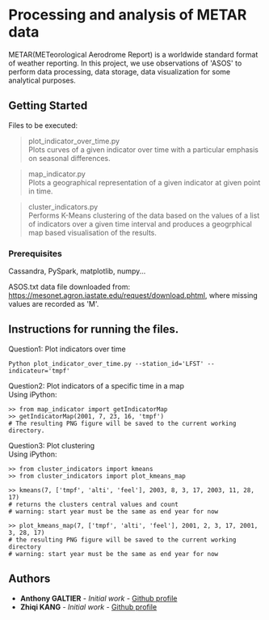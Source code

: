 # Processing and analysis of METAR data

METAR(METeorological Aerodrome Report) is a worldwide standard format of weather reporting. In this project, 
we use observations of 'ASOS' to perform data processing, data storage, data visualization for some analytical purposes.

## Getting Started
Files to be executed: <br/>
> plot_indicator_over_time.py<br/>
  Plots curves of a given indicator over time with a particular emphasis on seasonal differences.
  
> map_indicator.py<br/>
  Plots a geographical representation of a given indicator at given point in time.
  
> cluster_indicators.py<br/>
  Performs K-Means clustering of the data based on the values of a list of indicators over a given time interval and produces a geogrphical map based visualisation of the results.


### Prerequisites

Cassandra, PySpark, matplotlib, numpy...

ASOS.txt data file downloaded from: https://mesonet.agron.iastate.edu/request/download.phtml, where missing values are recorded as 'M'.


## Instructions for running the files.

Question1: Plot indicators over time
```
Python plot_indicator_over_time.py --station_id='LFST' --indicateur='tmpf'
```

Question2: Plot indicators of a specific time in a map <br/>
Using iPython:
```
>> from map_indicator import getIndicatorMap
>> getIndicatorMap(2001, 7, 23, 16, 'tmpf')
# The resulting PNG figure will be saved to the current working directory.
```



Question3: Plot clustering <br/>
Using iPython:
```
>> from cluster_indicators import kmeans
>> from cluster_indicators import plot_kmeans_map

>> kmeans(7, ['tmpf', 'alti', 'feel'], 2003, 8, 3, 17, 2003, 11, 28, 17) 
# returns the clusters central values and count
# warning: start year must be the same as end year for now

>> plot_kmeans_map(7, ['tmpf', 'alti', 'feel'], 2001, 2, 3, 17, 2001, 3, 28, 17)
# the resulting PNG figure will be saved to the current working directory
# warning: start year must be the same as end year for now

```

## Authors

* **Anthony GALTIER** - *Initial work* - [Github profile](https://github.com/anthonygal)
* **Zhiqi KANG** - *Initial work* - [Github profile](https://github.com/kangzhiq)
